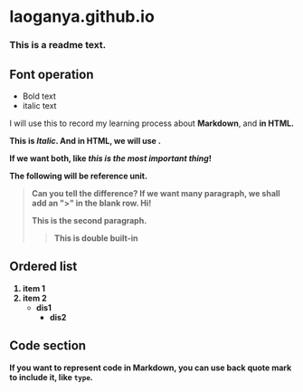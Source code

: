 # laoganya.github.io
### This is a readme text.
## Font operation  
- Bold text
- italic text  

I will use this to record my learning process about **Markdown**, and <strong> in HTML.  

This is *Italic*. And in HTML, we will use <em> </em>.  

If we want both, like ***this is the most important thing***!  

The following will be reference unit.
> Can you tell the difference?
If we want many paragraph, we shall add an ">" in the blank row.
> Hi!
>
> This is the second paragraph.
>> This is double built-in

## Ordered list
1. item 1
2. item 2
   - dis1
     - dis2

## Code section
If you want to represent code in Markdown, you can use back quote mark to include it, like `type`.

